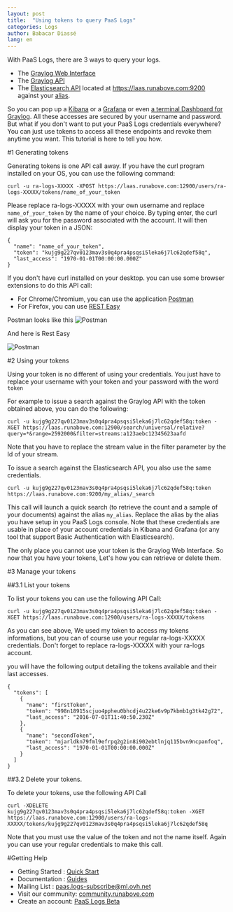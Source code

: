 ```yaml
---
layout: post
title:  "Using tokens to query PaaS Logs"
categories: Logs
author: Babacar Diassé
lang: en
---
```



With PaaS Logs, there are 3 ways to query your logs.
 
 - The [Graylog Web Interface](https://graylog.laas.runabove.com)
 - The [Graylog API](https://laas.runabove.com:12900/api-browser#!/Search/Relative)
 - The [Elasticsearch API](https://www.elastic.co/guide/en/elasticsearch/reference/current/search.html) located at https://laas.runabove.com:9200 against your [alias](/kb/en/logs/using-kibana-with-laas.html#alias). 


So you can pop up a [Kibana](/kb/en/logs/using-kibana-with-laas.html) or a [Grafana](/kb/en/logs/using-grafana-with-laas.html) or even [a terminal Dashboard for Graylog](https://github.com/Graylog2/cli-dashboard). All these accesses are secured by your username and password. But what if you don't want to put your PaaS Logs credentials everywhere? You can just use tokens to access all these endpoints and revoke them anytime you want. This tutorial is here to tell you how.


#1 Generating tokens 

Generating tokens is one API call away. If you have the curl program installed on your OS, you can use the following command: 

```
curl -u ra-logs-XXXXX -XPOST https://laas.runabove.com:12900/users/ra-logs-XXXXX/tokens/name_of_your_token
```
Please replace ra-logs-XXXXX with your own username and replace `name_of_your_token` by the name of your choice. By typing enter, the curl will ask you for the password associated with the account. It will then display your token in a JSON: 

```
{
  "name": "name_of_your_token",
  "token": "kujg9g227qv0123mav3s0q4pra4psqsi5leka6j7lc62qdef58q",
  "last_access": "1970-01-01T00:00:00.000Z"
}
```

If you don't have curl installed on your desktop. you can use some browser extensions to do this API call:
 
 - For Chrome/Chromium, you can use the application [Postman](https://chrome.google.com/webstore/detail/postman/fhbjgbiflinjbdggehcddcbncdddomop) 
 - For Firefox, you can use [REST Easy](https://addons.mozilla.org/en-US/firefox/addon/rest-easy/)

  Postman looks like this
  ![Postman](/kb/images/2016-02-27-tokens-paas-logs/postman_1.png)

  And here is Rest Easy 

  ![Postman](/kb/images/2016-02-27-tokens-paas-logs/rest_easy.png)


#2 Using your tokens

Using your token is no different of using your credentials. You just have to replace your username with your token and your password with the word `token`


For example to issue a search against the Graylog API with the token obtained above, you can do the following:

```
curl -u kujg9g227qv0123mav3s0q4pra4psqsi5leka6j7lc62qdef58q:token -XGET https://laas.runabove.com:12900/search/universal/relative?query=*&range=2592000&filter=streams:a123aebc12345623aafd
```

Note that you have to replace the stream value in the filter parameter by the Id of your stream.

To issue a search against the Elasticsearch API, you also use the same credentials. 

```
curl -u kujg9g227qv0123mav3s0q4pra4psqsi5leka6j7lc62qdef58q:token https://laas.runabove.com:9200/my_alias/_search
```

This call will launch a quick search (to retrieve the count and a sample of your documents) against the alias `my_alias`. Replace the alias by the alias you have setup in you PaaS Logs console. 
Note that these credentials are usable in place of your account credentials in Kibana and Grafana (or any tool that support Basic Authentication with Elasticsearch).

The only place you cannot use your token is the Graylog Web Interface. 
So now that you have your tokens, Let's how you can retrieve or delete them. 


#3 Manage your tokens 

##3.1 List your tokens

To list your tokens you can use the following API Call:

```
curl -u kujg9g227qv0123mav3s0q4pra4psqsi5leka6j7lc62qdef58q:token -XGET https://laas.runabove.com:12900/users/ra-logs-XXXXX/tokens
```

As you can see above, We used my token to access my tokens informations, but you can of course use your regular ra-logs-XXXXX credentials. Don't forget to replace ra-logs-XXXXX with your ra-logs account. 

you will have the following output detailing the tokens available and their last accesses. 

```
{
  "tokens": [
    {
      "name": "firstToken",
      "token": "998n18915scjuo4ppheu0bhcdj4u22ke6v9p7kbmb1g3tk42g72",
      "last_access": "2016-07-01T11:40:50.230Z"
    },
    {
      "name": "secondToken",
      "token": "mjarldkn79fml9efrpq2g2in8i902ebtlnjq115bvn9ncpanfoq",
      "last_access": "1970-01-01T00:00:00.000Z"
    }
  ]
}
```

##3.2 Delete your tokens.

To delete your tokens, use the following API Call

```
curl -XDELETE kujg9g227qv0123mav3s0q4pra4psqsi5leka6j7lc62qdef58q:token -XGET https://laas.runabove.com:12900/users/ra-logs-XXXXX/tokens/kujg9g227qv0123mav3s0q4pra4psqsi5leka6j7lc62qdef58q
```

Note that you must use the value of the token and not the name itself. Again you can use your regular credentials to make this call. 


#Getting Help

- Getting Started : [Quick Start](/kb/en/logs/quick-start.html)
- Documentation : [Guides](/kb/en/logs)
- Mailing List : [paas.logs-subscribe@ml.ovh.net](mailto:paas.logs-subscribe@ml.ovh.net)
- Visit our community: [community.runabove.com](https://community.runabove.com)
- Create an account: [PaaS Logs Beta](https://cloud.runabove.com/signup/?launch=paas-logs)

